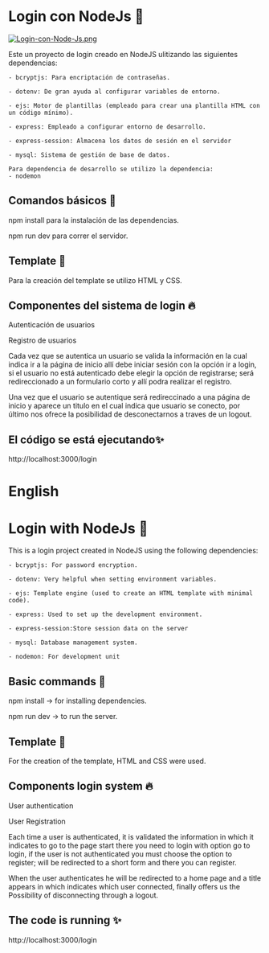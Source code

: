 
# Login con NodeJs 📝  

[![Login-con-Node-Js.png](https://i.postimg.cc/c4QKFHLh/Login-con-Node-Js.png)](https://postimg.cc/8jzP5TWf)

Este un proyecto de login creado en NodeJS ulitizando las siguientes dependencias:
    
    - bcryptjs: Para encriptación de contraseñas.
    
    - dotenv: De gran ayuda al configurar variables de entorno.
    
    - ejs: Motor de plantillas (empleado para crear una plantilla HTML con un código mínimo).  
    
    - express: Empleado a configurar entorno de desarrollo.
    
    - express-session: Almacena los datos de sesión en el servidor
    
    - mysql: Sistema de gestión de base de datos. 
    
    Para dependencia de desarrollo se utilizo la dependencia:
    - nodemon

## Comandos básicos 🚀  
npm install para la instalación de las dependencias.

npm run dev para correr el servidor. 


## Template 💫
Para la creación del template se utilizo HTML y CSS.

## Componentes del sistema de login 🔥  
Autenticación de usuarios

Registro de usuarios

Cada vez que se autentica un usuario se valida 
la información en la cual indica ir a la página 
de inicio allí debe iniciar sesión con la opción 
ir a login, si el usuario no está autenticado debe 
elegir la opción de registrarse; será redireccionado 
a un formulario corto y allí podra realizar el registro.
    
Una vez que el usuario se autentique será redireccinado 
a una página de inicio y aparece un titulo en el cual 
indica que usuario se conecto, por último nos ofrece la 
posibilidad de desconectarnos a traves de un logout.


## El código se está ejecutando✨ 
http://localhost:3000/login 
#
# English
#
# Login with NodeJs 📝  
This is a login project created in NodeJS using the following dependencies:

    
    - bcryptjs: For password encryption.
    
    - dotenv: Very helpful when setting environment variables.
    
    - ejs: Template engine (used to create an HTML template with minimal code).  
    
    - express: Used to set up the development environment.
    
    - express-session:Store session data on the server
    
    - mysql: Database management system. 
    
    - nodemon: For development unit 

## Basic commands 🚀  
npm install -> for installing dependencies.

npm run dev -> to run the server.


## Template 💫
For the creation of the template, HTML and CSS were used.

## Components login system 🔥  
User authentication

User Registration

Each time a user is authenticated, it is validated
the information in which it indicates to go to the page
start there you need to login with option
go to login, if the user is not authenticated you must
choose the option to register; will be redirected
to a short form and there you can register.
    
When the user authenticates he will be redirected
to a home page and a title appears in which
indicates which user connected, finally offers us the
Possibility of disconnecting through a logout.


## The code is running ✨ 
http://localhost:3000/login 


